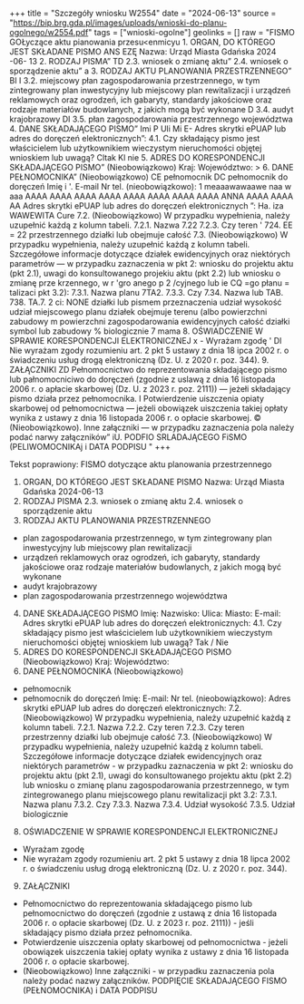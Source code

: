 +++
title = "Szczegóły wniosku W2554"
date = "2024-06-13"
source = "https://bip.brg.gda.pl/images/uploads/wnioski-do-planu-ogolnego/w2554.pdf"
tags = ["wnioski-ogolne"]
geolinks = []
raw = "FISMO GOŁyczące aktu pianowania przesu<enmicyu 1. ORGAN, DO KTÓREGO JEST SKŁADANE PISMO ANS EZĘ Nazwa: Urząd Miasta Gdańska  2024 -06- 13  2. RODZAJ PISMA”   TD 2.3. wniosek o zmianę aktu”  2.4. wniosek o sporządzenie aktu” a 3. RODZAJ AKTU PLANOWANIA PRZESTRZENNEGO” BI I 3.2. miejscowy płan zagospodarowania przestrzennego, w tym zintegrowany plan inwestycyjny lub miejscowy plan rewitalizacji i urządzeń reklamowych oraz ogrodzeń, ich gabaryty, standardy jakościowe oraz rodzaje materiałów budowlanych, z jakich mogą być wykonane D 3.4. audyt krajobrazowy DI 3.5. płan zagospodarowania przestrzennego województwa 4. DANE SKŁADAJĄCEGO PISMO” Imi P Uli Mi E- Adres skrytki ePUAP lub adres do doręczeń elektronicznych”: 4.1. Czy składający pismo jest właścicielem lub użytkownikiem wieczystym nieruchomości objętej wnioskiem lub uwagą? Cltak Kl nie 5. ADRES DO KORESPONDENCJI SKŁADAJĄCEGO PISMO” (Nieobowiązkowo) Kraj: Województwo: > 6. DANE PEŁNOMOCNIKA” (Nieobowiązkowo) CE pełnomocnik DC pełnomocnik do doręczeń Imię i '. E-mail Nr tel. (nieobowiązkowo): 1 meaaawawaawe naa w aaa AAAA AAAA AAAA AAAA AAAA AAAA AAAA AAAA ANNA AAAA AAAA AA Adres skrytki ePUAP lub adres do doręczeń elektronicznych ”: Ha. iza  WAWEWITA Cure 7.2. (Nieobowiązkowo) W przypadku wypełnienia, należy uzupełnić każdą z kolumn tabeli. 7.2.1. Nazwa 7.22 7.2.3. Czy teren ' 724.  EE = 22 przestrzennego działki lub obejmuje całość 7.3. (Nieobowiązkowo) W przypadku wypełnienia, należy uzupełnić każdą z kolumn tabeli. Szczegółowe informacje dotyczące działek ewidencyjnych oraz niektórych parametrów — w przypadku zaznaczenia w pkt 2: wniosku do projektu aktu (pkt 2.1), uwagi do konsultowanego projekiu aktu (pkt 2.2) lub wniosku o zmianę prze krzennego, w r 'gro anego p 2 /cyjnego lub ie CQ =go płanu = talizaci pkt 3.2): 7.3.1. Nazwa planu 7TA2. 7.3.3. Czy 7.34. Nazwa lub TAB. 738. TA.7. 2 ci: NONE działki lub pismem przeznaczenia udział wysokość udział miejscowego planu działek obejmuje terenu (albo powierzchni  zabudowy m  powierzchni zagospodarowania  ewidencyjnych całość działki symbol lub zabudowy % biologicznie 7 mama 8. OŚWIADCZENIE W SPRAWIE KORESPONDENCJI ELEKTRONICZNEJ x - Wyrażam zgodę ' DI Nie wyrażam zgody rozumieniu art. 2 pkt 5 ustawy z dnia 18 ipca 2002 r. o świadczeniu usług drogą elektroniczną (Dz. U. z 2020 r. poz. 344). 9. ZAŁĄCZNIKI ZD Pełnomocnictwo do reprezentowania składającego pismo lub pałnomocniciwo do doręczeń (zgodnie z uslawą z dnia 16 listopada 2006 r. o apłacie skarbowej (Dz. U. z 2023 r. poz. 2111)) — jeżełi składający pismo działa przez pełnomocnika. I Potwierdzenie uiszczenia opiaty skarbowej od pełnomocnictwa — jeżeli obowiązek uiszczenia takiej opłaty wynika z ustawy z dnia 16 listopada 2006 r. o opłacie skarbowej. © (Nieobowiązkowo). Inne załączniki — w przypadku zaznaczenia pola należy podać narwy załączników” iU. PODFIO SRLADAJĄCEGO FiSMO (PELIWOMOCNIKAj i DATA PODPISU "
+++

Tekst poprawiony:
FISMO dotyczące aktu planowania przestrzennego
1. ORGAN, DO KTÓREGO JEST SKŁADANE PISMO
Nazwa: Urząd Miasta Gdańska 2024-06-13
2. RODZAJ PISMA
2.3. wniosek o zmianę aktu
2.4. wniosek o sporządzenie aktu
3. RODZAJ AKTU PLANOWANIA PRZESTRZENNEGO
- plan zagospodarowania przestrzennego, w tym zintegrowany plan inwestycyjny lub miejscowy plan rewitalizacji
- urządzeń reklamowych oraz ogrodzeń, ich gabaryty, standardy jakościowe oraz rodzaje materiałów budowlanych, z jakich mogą być wykonane
- audyt krajobrazowy
- plan zagospodarowania przestrzennego województwa
4. DANE SKŁADAJĄCEGO PISMO
Imię:
Nazwisko:
Ulica:
Miasto:
E-mail:
Adres skrytki ePUAP lub adres do doręczeń elektronicznych:
4.1. Czy składający pismo jest właścicielem lub użytkownikiem wieczystym nieruchomości objętej wnioskiem lub uwagą?
Tak / Nie
5. ADRES DO KORESPONDENCJI SKŁADAJĄCEGO PISMO (Nieobowiązkowo)
Kraj:
Województwo:
6. DANE PEŁNOMOCNIKA (Nieobowiązkowo)
- pełnomocnik
- pełnomocnik do doręczeń
Imię:
E-mail:
Nr tel. (nieobowiązkowo):
Adres skrytki ePUAP lub adres do doręczeń elektronicznych:
7.2. (Nieobowiązkowo) W przypadku wypełnienia, należy uzupełnić każdą z kolumn tabeli.
7.2.1. Nazwa
7.2.2. Czy teren
7.2.3. Czy teren przestrzenny działki lub obejmuje całość
7.3. (Nieobowiązkowo) W przypadku wypełnienia, należy uzupełnić każdą z kolumn tabeli. Szczegółowe informacje dotyczące działek ewidencyjnych oraz niektórych parametrów - w przypadku zaznaczenia w pkt 2: wniosku do projektu aktu (pkt 2.1), uwagi do konsultowanego projektu aktu (pkt 2.2) lub wniosku o zmianę planu zagospodarowania przestrzennego, w tym zintegrowanego planu miejscowego planu rewitalizacji pkt 3.2:
7.3.1. Nazwa planu
7.3.2. Czy
7.3.3. Nazwa
7.3.4. Udział wysokość
7.3.5. Udział biologicznie
8. OŚWIADCZENIE W SPRAWIE KORESPONDENCJI ELEKTRONICZNEJ
- Wyrażam zgodę
- Nie wyrażam zgody
rozumieniu art. 2 pkt 5 ustawy z dnia 18 lipca 2002 r. o świadczeniu usług drogą elektroniczną (Dz. U. z 2020 r. poz. 344).
9. ZAŁĄCZNIKI
- Pełnomocnictwo do reprezentowania składającego pismo lub pełnomocnictwo do doręczeń (zgodnie z ustawą z dnia 16 listopada 2006 r. o opłacie skarbowej (Dz. U. z 2023 r. poz. 2111)) - jeśli składający pismo działa przez pełnomocnika.
- Potwierdzenie uiszczenia opłaty skarbowej od pełnomocnictwa - jeżeli obowiązek uiszczenia takiej opłaty wynika z ustawy z dnia 16 listopada 2006 r. o opłacie skarbowej.
- (Nieobowiązkowo) Inne załączniki - w przypadku zaznaczenia pola należy podać nazwy załączników.
PODPIĘCIE SKŁADAJĄCEGO FISMO (PEŁNOMOCNIKA) i DATA PODPISU


